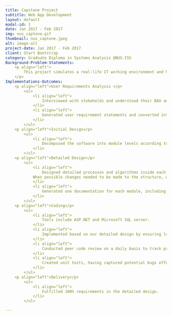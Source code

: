 ```yaml
---
title: Capstone Project
subtitle: Web App Development
layout: default
modal-id: 1
date: Jan 2017 - Feb 2017
img: nus_captone.gif
thumbnail: nus_captone.jpeg
alt: image-alt
project-date: Jan 2017 - Feb 2017
client: Start Bootstrap
category: Graduate Diploma in Systems Analysis @NUS-ISS
Background-Problem-Statements: 
    <p align="left">
        This project simulates a real-life IT working environment and has us test our strengths in working closely as a project team. The project is basically about developing web and mobile based platforms to implement university courses distribution, selection and management procedures for users including students, instructors and administrators. Our team have applied the project management, analysis, design, business communications and programming skills learnt on this project. 
    </p>
Implementations-Outcomes:
    <p align="left">User Requirements Analysis </p>
        <ul>
            <li align="left">
                Interviewed with stokeholds and understood their BAU and pain points.
            </li>
            <li align="left">
                Generated user requirement statements and converted into business cases with 100% conversion rate
            </li>
        </ul>
    <p align="left">Initial Design</p>
        <ul>
            <li align="left">
                Decomposed the software into module levels according to certain principles, assigned certain tasks to each module, and determined the relationships and interfaces between modules.
            </li>
        </ul>
    <p align="left">Detailed Design</p>
        <ul>
            <li align="left">
                Designed detailed processes and algorithms inside each module, making it accurate and structured.
            When possible changes needed to be made to the structure, we returned to the initial design stage and reflected back correspondingly. 
            </li>
            <li align="left">
                Generated one documentation for each module, including module overview, interface design and data structure, as well as process logic design.
            </li>
        </ul>
    <p align="left">Coding</p>
        <ul>
            <li align="left">
                Tools include ASP.NET and Microsoft SQL server.
            </li>
            <li align="left">
                Implemented based on our detailed design by ensuring log feedback system, handling exceptions and avoiding complex logic.
            </li>
            <li align="left">
                Conducted peer code review on a daily basis to track progress and solved problems as a team, as well as consolidating codes on GitHub.
            </li>
            <li align="left">
                Created unit tests, having captured potential bugs effectively.
            </li>
        </ul>
    <p align="left">Delivery</p>
        <ul>
            <li align="left">
                Fulfilled 100% requirements in the detailed design.
            </li>
        </ul>

---
```

